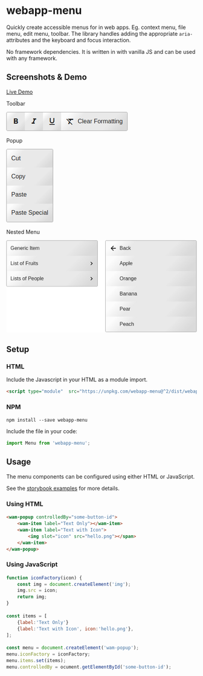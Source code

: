 # webapp-menu

Quickly create accessible menus for in web apps.  Eg. context menu, file menu, edit menu, toolbar.  The library handles adding the appropriate ```aria-``` attributes and the keyboard and focus interaction.  

No framework dependencies.  It is written in with vanilla JS and can be used with any framework.


## Screenshots & Demo

[Live Demo](https://webapp-menu.netlify.com/)

Toolbar

[![toolbar screenshot](screenshots/toolbar.png)](https://webapp-menu.netlify.com/)

Popup

[![context popup screenshot](screenshots/popup.png)](https://webapp-menu.netlify.com/)

Nested Menu

[![nested menu control screenshot](screenshots/nested-menu.png)](https://webapp-menu.netlify.com/)


## Setup

### HTML

Include the Javascript in your HTML as a module import.

```html
<script type="module"  src="https://unpkg.com/webapp-menu@^2/dist/webapp-menu.js"></script>
```

### NPM

```
npm install --save webapp-menu
```

Include the file in your code:

```javascript
import Menu from 'webapp-menu';
```

## Usage

The menu components can be configured using either HTML or JavaScript.

See the [storybook examples](https://webapp-menu.netlify.com/storybook/) for more details.

### Using HTML

```html
<wam-popup controlledBy="some-button-id">
    <wam-item label="Text Only"></wam-item>
    <wam-item label="Text with Icon">
        <img slot="icon" src="hello.png"></span>
    </wam-item>
</wam-popup>
```

### Using JavaScript

```javascript
function iconFactory(icon) {
    const img = document.createElement('img');
    img.src = icon;
    return img;
}

const items = [
    {label:'Text Only'}
    {label:'Text with Icon', icon:'hello.png'},
];

const menu = document.createElement('wam-popup');
menu.iconFactory = iconFactory;
menu.items.set(items);
menu.controlledBy = ocument.getElementById('some-button-id');
